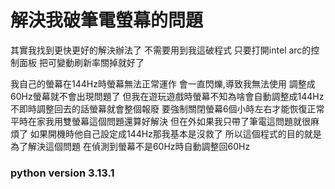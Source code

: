 # 解決我破筆電螢幕的問題


其實我找到更快更好的解決辦法了
不需要用到我這破程式
只要打開intel arc的控制面板
把可變動刷新率關掉就好了


我自己的螢幕在144Hz時螢幕無法正常運作
會一直閃爍,導致我無法使用
調整成60Hz螢幕就不會出現問題了
但我在遊玩遊戲時螢幕不知為啥會自動調整成144Hz
不即時調整回去的話螢幕就會整個報廢
要強制關閉螢幕6個小時左右才能恢復正常
平時在家我用雙螢幕這個問題還算好解決
但在外如果我只帶了筆電這問題就很麻煩了
如果開機時他自己設定成144Hz那我基本是沒救了
所以這個程式的目的就是為了解決這個問題
在偵測到螢幕不是60Hz時自動調整回60Hz

### python version 3.13.1
